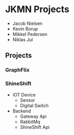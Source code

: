 # JKMN Projects

- Jacob Nielsen
- Kevin Borup
- Mikkel Pedersen
- Niklas Jul

## Projects
### GraphFlix

### ShineShift
- IOT Device
  - Sensor
  - Digital Switch
- Backend
  - Gateway Api
  - RabbitMq
  - ShineShift Api
